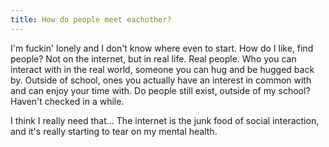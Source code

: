 ```yaml
---
title: How do people meet eachother?
---
```


I'm fuckin' lonely and I don't know where even to start. How do I like, find people? Not on the internet, but in real life. Real people. Who you can interact with in the real world, someone you can hug and be hugged back by. Outside of school, ones you actually have an interest in common with and can enjoy your time with. Do people still exist, outside of my school? Haven't checked in a while.

I think I really need that... The internet is the junk food of social interaction, and it's really starting to tear on my mental health.
